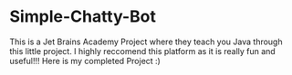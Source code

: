 # Simple-Chatty-Bot
This is a Jet Brains Academy Project where they teach you Java through this little project. I highly reccomend this platform as it is really fun and useful!!!
Here is my completed Project :)
